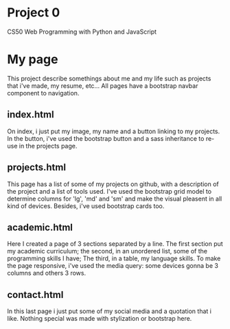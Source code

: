 # Project 0

CS50 Web Programming with Python and JavaScript

# My page

This project describe somethings about me and my life such as projects that i've made, my resume, etc...
All pages have a bootstrap navbar component to navigation.

## index.html

On index, i just put my image, my name and a button linking to my projects. In the button, i've used the bootstrap button and a sass inheritance to re-use in the projects page.

## projects.html

This page has a list of some of my projects on github, with a description of the project and a list of tools used. I've used the bootstrap grid model to determine columns for 'lg', 'md' and 'sm' and make the visual pleasent in all kind of devices. Besides, i've used bootstrap cards too.

## academic.html

Here I created a page of 3 sections separated by a line. The first section put my academic curriculum; the second, in an unordered list, some of the programming skills I have; The third, in a table, my language skills. To make the page responsive, i've used the media query: some devices gonna be 3 columns and others 3 rows.

## contact.html

In this last page i just put some of my social media and a quotation that i like. Nothing special was made with stylization or bootstrap here.